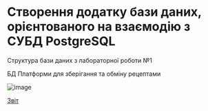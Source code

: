 # Створення додатку бази даних, орієнтованого на взаємодію з СУБД PostgreSQL

Структура бази даних з лабораторної роботи №1  

БД Платформи для зберігання та обміну рецептами  

![image](https://github.com/MarieBogdan/BD_rgr/assets/145605648/b1f6fbb3-3b4b-493e-9a0b-63bd55df3656)

[Звіт](https://drive.google.com/drive/home?hl=ru)
